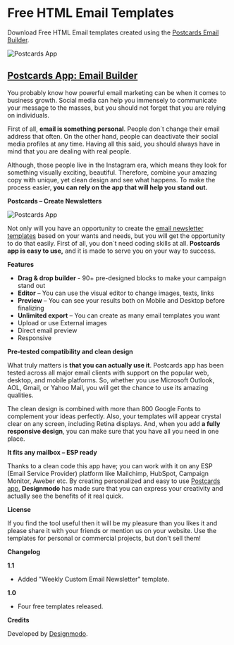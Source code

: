 # Free HTML Email Templates
Download Free HTML Email templates created using the [Postcards Email Builder](https://designmodo.com/postcards/).

![Postcards App](https://cdn-images-1.medium.com/max/2600/1*b7cGM4sOqYGyYKJ4hMKvrQ.jpeg)

## [Postcards App: Email Builder](https://designmodo.com/postcards/)

You probably know how powerful email marketing can be when it comes to business growth. Social media can help you immensely to communicate your message to the masses, but you should not forget that you are relying on individuals.

First of all, **email is something personal**. People don´t change their email address that often. On the other hand, people can deactivate their social media profiles at any time. Having all this said, you should always have in mind that you are dealing with real people.

Although, those people live in the Instagram era, which means they look for something visually exciting, beautiful. Therefore, combine your amazing copy with unique, yet clean design and see what happens. To make the process easier, **you can rely on the app that will help you stand out.**

**Postcards – Create Newsletters**

![Postcards App](https://cdn-images-1.medium.com/max/2600/1*kB_4J-W0ARXgc2WfpUQy8Q.jpeg)


Not only will you have an opportunity to create the [email newsletter templates](https://designmodo.com/email-newsletter-templates/) based on your wants and needs, but you will get the opportunity to do that easily. First of all, you don´t need coding skills at all. **Postcards app is easy to use,** and it is made to serve you on your way to success.

**Features**
*	**Drag & drop builder** - 90+ pre-designed blocks to make your campaign stand out
*	**Editor** – You can use the visual editor to change images, texts, links
*	**Preview** – You can see your results both on Mobile and Desktop before finalizing
*	**Unlimited export** – You can create as many email templates you want
*	Upload or use External images
*	Direct email preview
*	Responsive

**Pre-tested compatibility and clean design**

What truly matters is **that you can actually use it**. Postcards app has been tested across all major email clients with support on the popular web, desktop, and mobile platforms. So, whether you use Microsoft Outlook, AOL, Gmail, or Yahoo Mail, you will get the chance to use its amazing qualities.

The clean design is combined with more than 800 Google Fonts to complement your ideas perfectly. Also, your templates will appear crystal clear on any screen, including Retina displays. And, when you add **a fully responsive design**, you can make sure that you have all you need in one place.

**It fits any mailbox – ESP ready**

Thanks to a clean code this app have; you can work with it on any ESP (Email Service Provider) platform like Mailchimp, HubSpot, Campaign Monitor, Aweber etc. By creating personalized and easy to use [Postcards app](https://designmodo.com/postcards/), **Designmodo** has made sure that you can express your creativity and actually see the benefits of it real quick.

**License**

If you find the tool useful then it will be my pleasure than you likes it and please share it with your friends or mention us on your website. Use the templates for personal or commercial projects, but don't sell them!

**Changelog**

**1.1**
- Added "Weekly Custom Email Newsletter" template.

**1.0**

- Four free templates released.

**Credits**

Developed by [Designmodo](https://designmodo.com).
